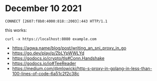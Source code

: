# December 10 2021

~~~
CONNECT [2607:f8b0:4000:818::2003]:443 HTTP/1.1
~~~

this works:

~~~
curl -x https://localhost:8080 example.com
~~~

- <https://agwa.name/blog/post/writing_an_sni_proxy_in_go>
- https://go.dev/play/p/ZbLYpWWLYd
- https://godocs.io/crypto/tls#Conn.Handshake
- https://godocs.io/io#TeeReader
- https://medium.com/@mlowicki/http-s-proxy-in-golang-in-less-than-100-lines-of-code-6a51c2f2c38c
